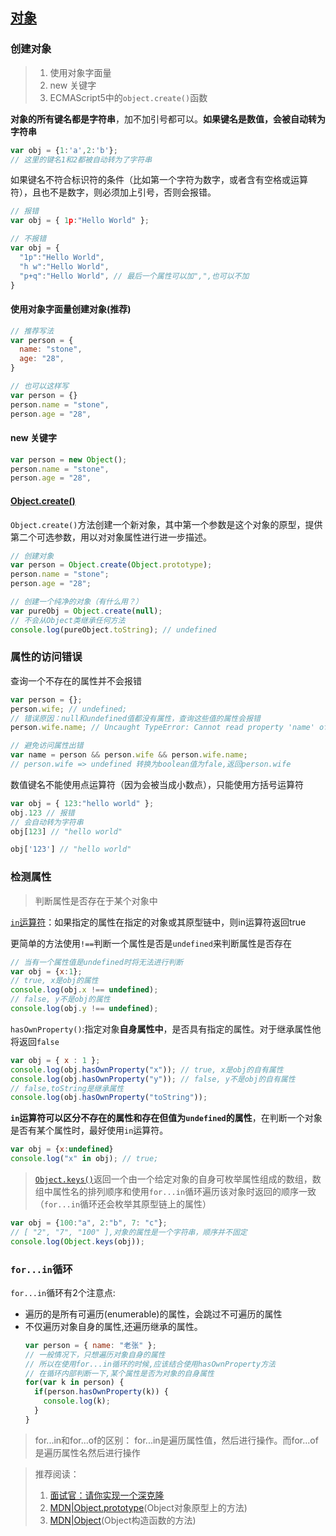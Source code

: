 ## [对象](http://javascript.ruanyifeng.com/grammar/object.html)
### 创建对象
> 1. 使用对象字面量
> 2. new 关键字
> 3. ECMAScript5中的`object.create()`函数

**对象的所有键名都是字符串**，加不加引号都可以。**如果键名是数值，会被自动转为字符串**
```js
var obj = {1:'a',2:'b'};
// 这里的键名1和2都被自动转为了字符串
```

如果键名不符合标识符的条件（比如第一个字符为数字，或者含有空格或运算符），且也不是数字，则必须加上引号，否则会报错。
```js
// 报错
var obj = { 1p:"Hello World" };

// 不报错
var obj = {
  "1p":"Hello World",
  "h w":"Hello World",
  "p+q":"Hello World", // 最后一个属性可以加",",也可以不加
}
```
#### 使用对象字面量创建对象(推荐)
```js
// 推荐写法
var person = {
  name: "stone",
  age: "28",
}

// 也可以这样写
var person = {}
person.name = "stone",
person.age = "28",
```

#### new 关键字
```js
var person = new Object();
person.name = "stone",
person.age = "28",
```

#### [Object.create()](https://developer.mozilla.org/zh-CN/docs/Web/JavaScript/Reference/Global_Objects/Object/create)
`Object.create()`方法创建一个新对象，其中第一个参数是这个对象的原型，提供第二个可选参数，用以对对象属性进行进一步描述。
```js
// 创建对象
var person = Object.create(Object.prototype);
person.name = "stone";
person.age = "28";

// 创建一个纯净的对象（有什么用？）
var pureObj = Object.create(null);
// 不会从Object类继承任何方法
console.log(pureObject.toString); // undefined
```

### 属性的访问错误
查询一个不存在的属性并不会报错
```js
var person = {};
person.wife; // undefined;
// 错误原因：null和undefined值都没有属性，查询这些值的属性会报错
person.wife.name; // Uncaught TypeError: Cannot read property 'name' of undefined

// 避免访问属性出错
var name = person && person.wife && person.wife.name;
// person.wife => undefined 转换为boolean值为fale,返回person.wife
```

数值键名不能使用点运算符（因为会被当成小数点），只能使用方括号运算符
```js
var obj = { 123:"hello world" };
obj.123 // 报错
// 会自动转为字符串
obj[123] // "hello world"

obj['123'] // "hello world"
```
### 检测属性
> 判断属性是否存在于某个对象中

[`in`运算符](https://developer.mozilla.org/zh-CN/docs/Web/JavaScript/Reference/Operators/in)：如果指定的属性在指定的对象或其原型链中，则in运算符返回true

更简单的方法使用`!==`判断一个属性是否是`undefined`来判断属性是否存在
```js
// 当有一个属性值是undefined时将无法进行判断
var obj = {x:1};
// true, x是obj的属性
console.log(obj.x !== undefined);
// false, y不是obj的属性
console.log(obj.y !== undefined);
```

`hasOwnProperty()`:指定对象**自身属性中**，是否具有指定的属性。对于继承属性他将返回`false`
```js
var obj = { x : 1 };
console.log(obj.hasOwnProperty("x")); // true, x是obj的自有属性
console.log(obj.hasOwnProperty("y")); // false, y不是obj的自有属性
// false,toString是继承属性
console.log(obj.hasOwnProperty("toString"));
```

**`in`运算符可以区分不存在的属性和存在但值为`undefined`的属性**，在判断一个对象是否有某个属性时，最好使用`in`运算符。
```js
var obj = {x:undefined}
console.log("x" in obj); // true;
```
> [`Object.keys()`](https://developer.mozilla.org/zh-CN/docs/Web/JavaScript/Reference/Global_Objects/Object/keys)返回一个由一个给定对象的自身可枚举属性组成的数组，数组中属性名的排列顺序和使用`for...in`循环遍历该对象时返回的顺序一致（`for...in`循环还会枚举其原型链上的属性）
```js
var obj = {100:"a", 2:"b", 7: "c"};
// [ "2", "7", "100" ],对象的属性是一个字符串，顺序并不固定
console.log(Object.keys(obj));
```

### `for...in`循环
`for...in`循环有2个注意点:
* 遍历的是所有可遍历(enumerable)的属性，会跳过不可遍历的属性
* 不仅遍历对象自身的属性,还遍历继承的属性。
  ```js
  var person = { name: "老张" };
  // 一般情况下，只想遍历对象自身的属性
  // 所以在使用for...in循环的时候,应该结合使用hasOwnProperty方法
  // 在循环内部判断一下,某个属性是否为对象的自身属性
  for(var k in person) {
    if(person.hasOwnProperty(k)) {
      console.log(k);
    }
  }
  ```
> for...in和for...of的区别：
> for...in是遍历属性值，然后进行操作。而for...of是遍历属性名然后进行操作

> 推荐阅读：
> 1. [面试官：请你实现一个深克隆](https://juejin.im/post/5abb55ee6fb9a028e33b7e0a)
> 2. [MDN|Object.prototype](https://developer.mozilla.org/zh-CN/docs/Web/JavaScript/Reference/Global_Objects/Object/prototype)(Object对象原型上的方法)
> 3. [MDN|Object](https://developer.mozilla.org/zh-CN/docs/Web/JavaScript/Reference/Global_Objects/Object)(Object构造函数的方法)
